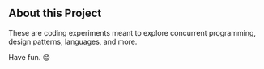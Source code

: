 ## About this Project

These are coding experiments meant to explore concurrent programming, design patterns, languages, and more.

Have fun. 😊